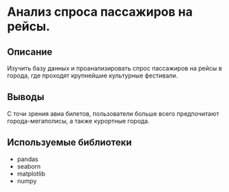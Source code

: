 # Анализ спроса пассажиров на рейсы.
## Описание
Изучить базу данных и проанализировать спрос пассажиров на рейсы в города, где проходят крупнейшие культурные фестивали.	

## Выводы
С точи зрения авиа билетов, пользователи больше всего предпочитают города-мегаполисы, а также курортные города.	

## Используемые библиотеки
- pandas 
- seaborn
- matplotlib
- numpy